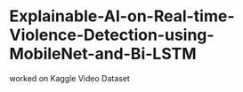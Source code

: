 # Explainable-AI-on-Real-time-Violence-Detection-using-MobileNet-and-Bi-LSTM
worked on Kaggle Video Dataset
